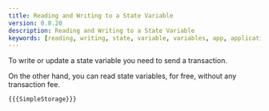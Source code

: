 ```yaml
---
title: Reading and Writing to a State Variable
version: 0.8.20
description: Reading and Writing to a State Variable
keywords: [reading, writing, state, variable, variables, app, application]
---
```


To write or update a state variable you need to send a transaction.

On the other hand, you can read state variables, for free, without any transaction fee.

```solidity
{{{SimpleStorage}}}
```
